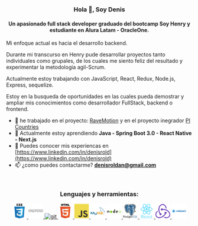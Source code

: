 <h3 align="center">Hola 👋, Soy Denis</h3>
<h4 align="center">Un apasionado full stack developer graduado del bootcamp <b>Soy Henry</b> y estudiante en <b>Alura Latam - OracleOne.</b></h4>
<p>Mi enfoque actual es hacia el desarrollo backend.</p>
<p>Durante mi transcurso en Henry pude desarrollar proyectos tanto individuales como grupales, de los cuales me siento feliz del resultado y experimentar la metodologia agil-Scrum.</p>
<p>Actualmente estoy trabajando con JavaScript, React, Redux, Node.js, Express, sequelize.</p> 
<p>Estoy en la busqueda de oportunidades en las cuales pueda demostrar y ampliar mis conocimientos como desarrollador FullStack, backend o frontend.</p>

- 🔭 he trabajado en el proyecto: [RaveMotion](https://github.com/denisrold/RaveMotion_back) y en el proyecto inegrador [PI Countries](https://github.com/denisrold/PI_Countries) 
- 🌱 Actualmente estoy aprendiendo **Java - Spring Boot 3.0 - React Native - Next.js**
- 📄 Puedes conocer mis experiencas en [https://www.linkedin.com/in/denisrold](https://www.linkedin.com/in/denisrold)
- 📫 ¿como puedes contactarme? **denisroldan@gmail.com**


<br/>

<h3 align="center">Lenguajes y herramientas:</h3>
<p align="center"> <a href="https://www.w3schools.com/css/" target="_blank" rel="noreferrer"> <img src="https://raw.githubusercontent.com/devicons/devicon/master/icons/css3/css3-original-wordmark.svg" alt="css3" width="40" height="40" /> </a><a href="https://expressjs.com" target="_blank" rel="noreferrer"> <img src="https://raw.githubusercontent.com/devicons/devicon/master/icons/express/express-original-wordmark.svg" alt="express" width="40" height="40"/> </a> <a href="https://git-scm.com/" target="_blank" rel="noreferrer"> <img src="https://www.vectorlogo.zone/logos/git-scm/git-scm-icon.svg" alt="git" width="40" height="40"/> </a> <a href="https://www.w3.org/html/" target="_blank" rel="noreferrer"> <img src="https://raw.githubusercontent.com/devicons/devicon/master/icons/html5/html5-original-wordmark.svg" alt="html5" width="40" height="40"/> </a> <a href="https://developer.mozilla.org/en-US/docs/Web/JavaScript" target="_blank" rel="noreferrer"> <img src="https://raw.githubusercontent.com/devicons/devicon/master/icons/javascript/javascript-original.svg" alt="javascript" width="40" height="40"/> </a> <a href="https://www.mysql.com/" target="_blank" rel="noreferrer"> <img src="https://raw.githubusercontent.com/devicons/devicon/master/icons/mysql/mysql-original-wordmark.svg" alt="mysql" width="40" height="40"/> </a> <a href="https://nodejs.org" target="_blank" rel="noreferrer"> <img src="https://raw.githubusercontent.com/devicons/devicon/master/icons/nodejs/nodejs-original-wordmark.svg" alt="nodejs" width="40" height="40"/> </a> <a href="https://www.postgresql.org" target="_blank" rel="noreferrer"> <img src="https://raw.githubusercontent.com/devicons/devicon/master/icons/postgresql/postgresql-original-wordmark.svg" alt="postgresql" width="40" height="40"/> </a>  <a href="https://reactjs.org/" target="_blank" rel="noreferrer"> <img src="https://raw.githubusercontent.com/devicons/devicon/master/icons/react/react-original-wordmark.svg" alt="react" width="40" height="40"/> </a> <a href="https://redux.js.org" target="_blank" rel="noreferrer"> <img src="https://raw.githubusercontent.com/devicons/devicon/master/icons/redux/redux-original.svg" alt="redux" width="40" height="40"/> </a> <a href="https://webpack.js.org" target="_blank" rel="noreferrer"> <img src="https://raw.githubusercontent.com/devicons/devicon/d00d0969292a6569d45b06d3f350f463a0107b0d/icons/webpack/webpack-original-wordmark.svg" alt="webpack" width="40" height="40"/> </a> </p>
